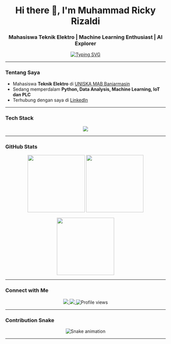 <!-- Header -->
<h1 align="center">Hi there 👋, I'm Muhammad Ricky Rizaldi</h1>
<h3 align="center">Mahasiswa Teknik Elektro | Machine Learning Enthusiast | AI Explorer</h3>

<!-- Typing SVG -->
<p align="center">
  <a href="https://github.com/DenverCoder1/readme-typing-svg">
    <img src="https://readme-typing-svg.herokuapp.com?font=Fira+Code&weight=500&size=22&pause=1000&color=3EB489&center=true&vCenter=true&width=600&lines=Welcome+to+my+GitHub+Profile!;Mahasiswa+Teknik+Elektro;Machine+Learning+Enthusiast;Artificial+Intelligence+Explorer" alt="Typing SVG" />
  </a>
</p>

---

### Tentang Saya
- Mahasiswa **Teknik Elektro** di [UNISKA MAB Banjarmasin](https://uniska-bjm.ac.id)  
- Sedang memperdalam **Python, Data Analysis, Machine Learning, IoT dan PLC**  
- Terhubung dengan saya di [LinkedIn](https://www.linkedin.com/in/mrickyr)  

---

### Tech Stack
<p align="center">
  <img src="https://skillicons.dev/icons?i=python,tensorflow,pytorch,c,cpp,java,git,github,linux,vscode&perline=8" />
</p>

---

### GitHub Stats
<p align="center">
  <img src="https://github-readme-stats.vercel.app/api?username=mrickyrizaldi&show_icons=true&theme=algolia&count_private=true&hide_border=true" height="180em"/>
  <img src="https://github-readme-stats.vercel.app/api/top-langs/?username=mrickyrizaldi&layout=compact&theme=algolia&hide_border=true" height="180em"/>
</p>

<p align="center">
  <img src="https://github-readme-streak-stats.herokuapp.com/?user=mrickyrizaldi&theme=algolia&hide_border=true" height="180em" />
</p>

---

### Connect with Me
<p align="center">
  <a href="https://www.linkedin.com/in/mrickyr">
    <img src="https://img.shields.io/badge/LinkedIn-0A66C2?style=for-the-badge&logo=linkedin&logoColor=white"/>
  </a>
  <a href="https://github.com/mrickyrizaldi">
    <img src="https://img.shields.io/github/followers/mrickyrizaldi?label=Follow&style=for-the-badge&logo=github"/>
  </a>
  <img src="https://komarev.com/ghpvc/?username=mrickyrizaldi&label=Profile%20views&color=0e75b6&style=for-the-badge" alt="Profile views" />
</p>

---

### Contribution Snake
<p align="center">
  <img src="https://github.com/mrickyrizaldi/mrickyrizaldi/blob/output/snake.svg" alt="Snake animation" />
</p>

---
